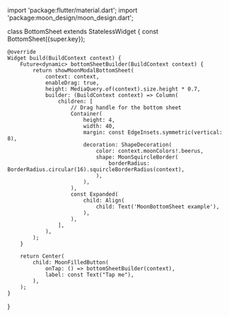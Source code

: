 import 'package:flutter/material.dart';
import 'package:moon_design/moon_design.dart';

class BottomSheet extends StatelessWidget {
    const BottomSheet({super.key});

    @override
    Widget build(BuildContext context) {
        Future<dynamic> bottomSheetBuilder(BuildContext context) {
            return showMoonModalBottomSheet(
                context: context,
                enableDrag: true,
                height: MediaQuery.of(context).size.height * 0.7,
                builder: (BuildContext context) => Column(
                    children: [
                        // Drag handle for the bottom sheet
                        Container(
                            height: 4,
                            width: 40,
                            margin: const EdgeInsets.symmetric(vertical: 8),
                            decoration: ShapeDecoration(
                                color: context.moonColors!.beerus,
                                shape: MoonSquircleBorder(
                                    borderRadius: BorderRadius.circular(16).squircleBorderRadius(context),
                                ),
                            ),
                        ),
                        const Expanded(
                            child: Align(
                                child: Text('MoonBottomSheet example'),
                            ),
                        ),
                    ],
                ),
            );
        }

        return Center(
            child: MoonFilledButton(
                onTap: () => bottomSheetBuilder(context),
                label: const Text("Tap me"),
            ),
        );
    }
}